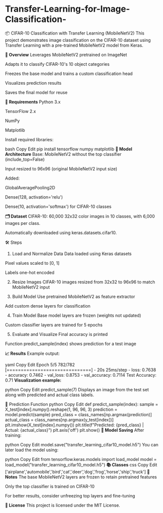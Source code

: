 # Transfer-Learning-for-Image-Classification-
📦 CIFAR-10 Classification with Transfer Learning (MobileNetV2)
This project demonstrates image classification on the CIFAR-10 dataset using Transfer Learning with a pre-trained MobileNetV2 model from Keras.

**📌 Overview**
Leverages MobileNetV2 pretrained on ImageNet

Adapts it to classify CIFAR-10's 10 object categories

Freezes the base model and trains a custom classification head

Visualizes prediction results

Saves the final model for reuse

**🧰 Requirements**
Python 3.x

TensorFlow 2.x

NumPy

Matplotlib

Install required libraries:

bash
Copy
Edit
pip install tensorflow numpy matplotlib
**🧠 Model Architecture**
Base: MobileNetV2 without the top classifier (include_top=False)

Input resized to 96x96 (original MobileNetV2 input size)

Added:

GlobalAveragePooling2D

Dense(128, activation='relu')

Dense(10, activation='softmax') for CIFAR-10 classes

**🗂️ Dataset**
CIFAR-10: 60,000 32x32 color images in 10 classes, with 6,000 images per class.

Automatically downloaded using keras.datasets.cifar10.

🛠️ Steps
1. Load and Normalize Data
Data loaded using Keras datasets

Pixel values scaled to [0, 1]

Labels one-hot encoded

2. Resize Images
CIFAR-10 images resized from 32x32 to 96x96 to match MobileNetV2 input

3. Build Model
Use pretrained MobileNetV2 as feature extractor

Add custom dense layers for classification

4. Train Model
Base model layers are frozen (weights not updated)

Custom classifier layers are trained for 5 epochs

5. Evaluate and Visualize
Final accuracy is printed

Function predict_sample(index) shows prediction for a test image

**📈 Results**
Example output:

yaml
Copy
Edit
Epoch 5/5
782/782 [==============================] - 20s 25ms/step - loss: 0.7638 - accuracy: 0.7462 - val_loss: 0.8753 - val_accuracy: 0.7114
Test Accuracy: 0.71
**Visualization example:**

python
Copy
Edit
predict_sample(7)
Displays an image from the test set along with predicted and actual class labels.

🧪 Prediction Function
python
Copy
Edit
def predict_sample(index):
    sample = X_test[index].numpy().reshape(1, 96, 96, 3)
    prediction = model.predict(sample)
    pred_class = class_names[np.argmax(prediction)]
    actual_class = class_names[np.argmax(y_test[index])]
    plt.imshow(X_test[index].numpy())
    plt.title(f"Predicted: {pred_class} | Actual: {actual_class}")
    plt.axis('off')
    plt.show()
**💾 Model Saving**
After training:

python
Copy
Edit
model.save("transfer_learning_cifar10_model.h5")
You can later load the model using:

python
Copy
Edit
from tensorflow.keras.models import load_model
model = load_model("transfer_learning_cifar10_model.h5")
**📚 Classes**
css
Copy
Edit
['airplane','automobile','bird','cat','deer','dog','frog','horse','ship','truck']
**📝 Notes**
The base MobileNetV2 layers are frozen to retain pretrained features

Only the top classifier is trained on CIFAR-10

For better results, consider unfreezing top layers and fine-tuning

**📄 License**
This project is licensed under the MIT License.
